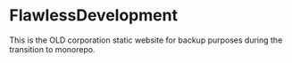 # FlawlessDevelopment

This is the OLD corporation static website for backup purposes during the transition to monorepo.
